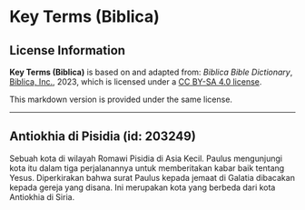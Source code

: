 # Key Terms (Biblica)

## License Information

**Key Terms (Biblica)** is based on and adapted from: _Biblica Bible Dictionary_, [Biblica, Inc.](https://www.biblica.com/), 2023, which is licensed under a [CC BY-SA 4.0 license](https://creativecommons.org/licenses/by-sa/4.0/legalcode.en).

This markdown version is provided under the same license.



--------------------------------

## Antiokhia di Pisidia (id: 203249)

Sebuah kota di wilayah Romawi Pisidia di Asia Kecil. Paulus mengunjungi kota itu dalam tiga perjalanannya untuk memberitakan kabar baik tentang Yesus. Diperkirakan bahwa surat Paulus kepada jemaat di Galatia dibacakan kepada gereja yang disana. Ini merupakan kota yang berbeda dari kota Antiokhia di Siria.


